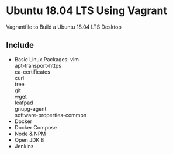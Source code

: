 # Ubuntu 18.04 LTS Using Vagrant
Vagrantfile to Build a Ubuntu 18.04 LTS Desktop

## Include
- Basic Linux Packages:
    vim \
    apt-transport-https \
    ca-certificates \
    curl \
    tree \
    git \
    wget \
    leafpad \
    gnupg-agent \
    software-properties-common
- Docker
- Docker Compose
- Node & NPM
- Open JDK 8
- Jenkins
